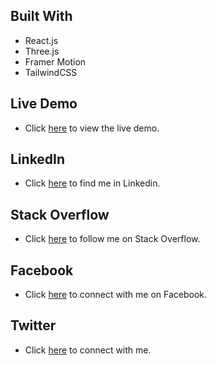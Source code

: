 ## Built With

- React.js
- Three.js
- Framer Motion
- TailwindCSS

## Live Demo

- Click [here](https://syed-mohammad-yasir.netlify.app/) to view the live demo.

## LinkedIn

- Click [here](https://www.linkedin.com/in/syedmohammadyasir/) to find me in Linkedin.

## Stack Overflow

- Click [here](https://stackoverflow.com/users/8733282/syed-mohammad-yasir) to follow me on Stack Overflow.

## Facebook

- Click [here](https://www.facebook.com/cyasir) to connect with me on Facebook.

## Twitter

- Click [here](https://twitter.com/smy329) to connect with me.
